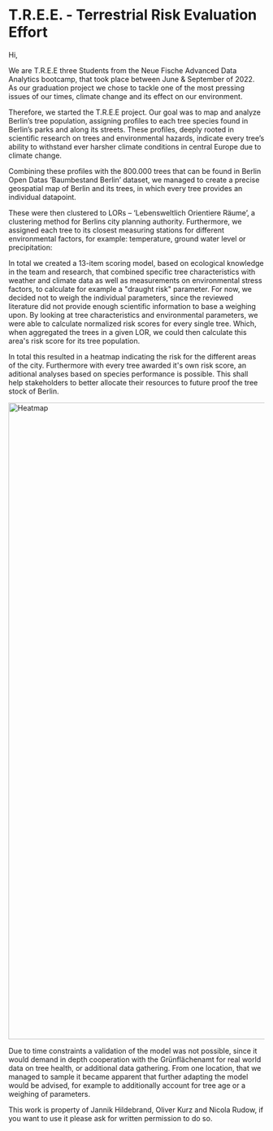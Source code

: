 # T.R.E.E. - Terrestrial Risk Evaluation Effort 


Hi, 

We are T.R.E.E three Students from the Neue Fische Advanced Data Analytics bootcamp, that took place between June & September of 2022.  As our graduation project we chose to tackle one of the most pressing issues of our times, climate change and its effect on our environment. 

Therefore, we started the T.R.E.E project. Our goal was to map and analyze Berlin’s tree population, assigning profiles to each tree species found in Berlin’s parks and along its streets. These profiles, deeply rooted in scientific research on trees and environmental hazards, indicate every tree’s ability to withstand ever harsher climate conditions in central Europe due to climate change. 

Combining these profiles with the 800.000 trees that can be found in Berlin Open Datas ‘Baumbestand Berlin’ dataset, we managed to create a precise geospatial map of Berlin and its trees, in which every tree provides an individual datapoint.

These were then clustered to LORs – ‘Lebensweltlich Orientiere Räume’, a clustering method for Berlins city planning authority. Furthermore, we assigned each tree to its closest measuring stations for different environmental factors, for example: temperature, ground water level or precipitation: 

In total we created a 13-item scoring model, based on ecological knowledge in the team and research, that combined specific tree characteristics with weather and climate data as well as measurements on environmental stress factors, to calculate for example a "draught risk" parameter. For now, we decided not to weigh the individual parameters, since the reviewed literature did not provide enough scientific information to base a weighing upon. By looking at tree characteristics and environmental parameters, we were able to calculate normalized risk scores for every single tree. Which, when aggregated the trees in a given LOR, we could then calculate this area's risk score for its tree population. 

In total this resulted in a heatmap indicating the risk for the different areas of the city. Furthermore with every tree awarded it's own risk score, an aditional analyses based on species performance is possible. This shall help stakeholders to better allocate their resources to future proof the tree stock of Berlin. 



<img width="1253" alt="Heatmap" src="https://user-images.githubusercontent.com/107697741/189738713-a032a760-83a7-4510-96f2-42f3c9515ab5.png">

Due to time constraints a validation of the model was not possible, since it would demand in depth cooperation with the Grünflächenamt for real world data on tree health, or additional data gathering. From one location, that we managed to sample it became apparent that further adapting the model would be advised, for example to additionally account for tree age or a weighing of parameters.

This work is property of Jannik Hildebrand, Oliver Kurz and Nicola Rudow, if you want to use it please ask for written permission to do so. 
